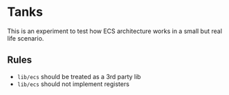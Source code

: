 # Tanks

This is an experiment to test how ECS architecture works in a small but real life scenario.

## Rules

- `lib/ecs` should be treated as a 3rd party lib
- `lib/ecs` should not implement registers
